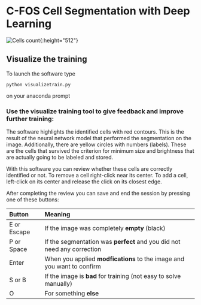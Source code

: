 # C-FOS Cell Segmentation with Deep Learning

![Cells count](https://github.com/ldeangelisphys/segmentcells/blob/master/examples/out.gif){:height="512"}

## Visualize the training

To launch the software type

    python visualizetrain.py
    
on your anaconda prompt

### Use the visualize training tool to give feedback and improve further training:

The software highlights the identified cells with red contours. This
is the result of the neural network model that performed the segmentation
on the image. Additionally, there are yellow circles with numbers (labels).
These are the cells that survived the criterion for minimum size and brightness
that are actually going to be labeled and stored.

With this software you can review whether these cells are correctly identified
or not. To remove a cell right-click near its center. To add a cell, left-click
on its center and release the click on its closest edge.

After completing the review you can save and end the session by pressing one
of these buttons:

| Button        | Meaning    |
| :--           | :-- |
| E or Escape   | If the image was completely **empty** (black) |
| P or Space    |  If the segmentation was **perfect** and you did not need any correction |
| Enter         |  When you applied **modfications** to the image and you want to confirm |
| S or B        | If the image is **bad** for training (not easy to solve manually) |
| O             |  For something **else** |
